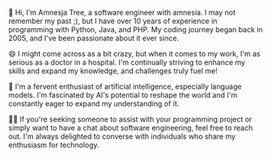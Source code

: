 👋 Hi, I'm Amnesja Tree, a software engineer with amnesia. I may not remember my past ;), but I have over 10 years of experience in programming with Python, Java, and PHP. My coding journey began back in 2005, and I've been passionate about it ever since. 

😄 I might come across as a bit crazy, but when it comes to my work, I'm as serious as a doctor in a hospital. I'm continually striving to enhance my skills and expand my knowledge, and challenges truly fuel me!

🤖 I'm a fervent enthusiast of artificial intelligence, especially language models. I'm fascinated by AI's potential to reshape the world and I'm constantly eager to expand my understanding of it.

👨‍💻 If you're seeking someone to assist with your programming project or simply want to have a chat about software engineering, feel free to reach out. I'm always delighted to converse with individuals who share my enthusiasm for technology.
